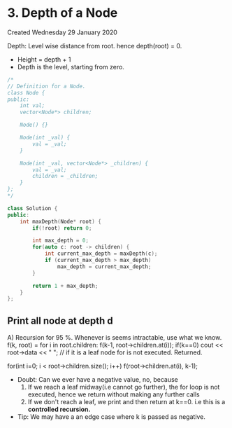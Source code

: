 # 3. Depth of a Node
Created Wednesday 29 January 2020

Depth: Level wise distance from root. 
hence depth(root) = 0.

* Height = depth + 1
* Depth is the level, starting from zero.

```cpp
/*
// Definition for a Node.
class Node {
public:
    int val;
    vector<Node*> children;

    Node() {}

    Node(int _val) {
        val = _val;
    }

    Node(int _val, vector<Node*> _children) {
        val = _val;
        children = _children;
    }
};
*/

class Solution {
public:
    int maxDepth(Node* root) {
        if(!root) return 0;

        int max_depth = 0;
        for(auto c: root -> children) {
            int current_max_depth = maxDepth(c);
            if (current_max_depth > max_depth)
                max_depth = current_max_depth;
        }

        return 1 + max_depth;
    }
};
```

## Print all node at depth d
A) Recursion for 95 %. Whenever is seems intractable, use what we know. 
f(k, root) = for i in root.children:
f(k-1, root->children.at(i));
if(k\==0)
cout << root->data << " ";
// if it is a leaf node for is not executed. Returned.
	
for(int i=0; i < root->children.size(); i++)
f(root->children.at(i), k-1);


* Doubt: Can we ever have a negative value, no, because 
	1. If we reach a leaf midway(i.e cannot go further), the for loop is not executed, hence we return without making any further calls
	2. If we don't reach a leaf, we print and then return at k\==0.  i.e this is a **controlled recursion.**
* Tip: We may have a an edge case where k is passed as negative.


